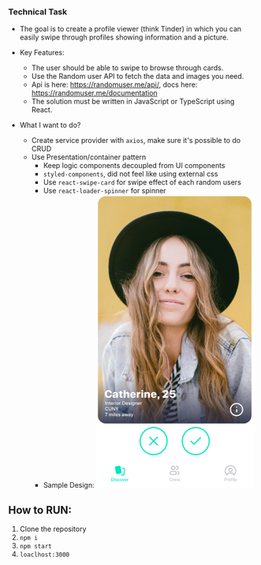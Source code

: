 ### Technical Task

- The goal is to create a profile viewer (think Tinder) in which you can easily swipe through profiles showing information and a picture.

- Key Features:
  - The user should be able to swipe to browse through cards.
  - Use the Random user API to fetch the data and images you need. 
  - Api is here: https://randomuser.me/api/, docs here: https://randomuser.me/documentation
  - The solution must be written in JavaScript or TypeScript using React.

- What I want to do?
  - Create service provider with `axios`, make sure it's possible to do CRUD
  - Use Presentation/container pattern
    - Keep logic components decoupled from UI components
    - `styled-components`, did not feel like using external css
    - Use `react-swipe-card` for swipe effect of each random users
    - Use `react-loader-spinner` for spinner
    - Sample Design:
      ![sample-img.png](sample-img.png)

## How to RUN:

1. Clone the repository
2. `npm i`
3. `npm start`
4. `loaclhost:3000`
